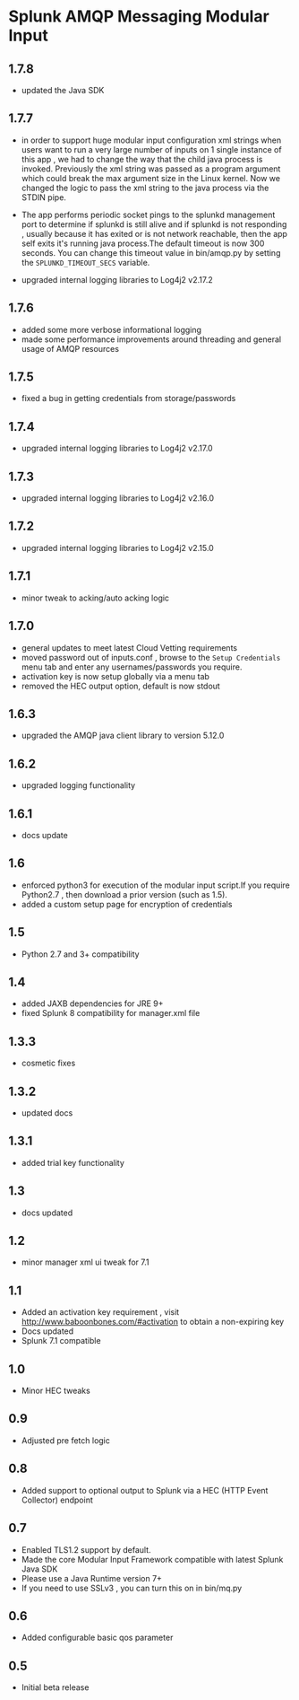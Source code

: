 # Splunk AMQP Messaging Modular Input

1.7.8
-----
* updated the Java SDK

1.7.7
-----
* in order to support huge modular input configuration xml strings when users want to run a very large number of inputs on 1 single instance of this app , we had to change the way that the child java process is invoked. Previously the xml string was passed as a program argument which could break the max argument size in the Linux kernel. Now we changed the logic to pass the xml string to the java process via the STDIN pipe.

* The app performs periodic socket pings to the splunkd management port to determine if splunkd is still alive and if splunkd is not responding , usually because it has exited or is not network reachable, then the app self exits it's running java process.The default timeout is now 300 seconds. You can change this timeout value in bin/amqp.py by setting the `SPLUNKD_TIMEOUT_SECS` variable. 

* upgraded internal logging libraries to Log4j2 v2.17.2

1.7.6
-----
* added some more verbose informational logging
* made some performance improvements around threading and general usage of AMQP resources

1.7.5
-----
* fixed a bug in getting credentials from storage/passwords

1.7.4
-----
* upgraded internal logging libraries to Log4j2 v2.17.0

1.7.3
-----
* upgraded internal logging libraries to Log4j2 v2.16.0

1.7.2
-----
* upgraded internal logging libraries to Log4j2 v2.15.0

1.7.1
-----
* minor tweak to acking/auto acking logic

1.7.0
-----
* general updates to meet latest Cloud Vetting requirements
* moved password out of inputs.conf , browse to the `Setup Credentials` menu tab and enter any usernames/passwords you require.
* activation key is now setup globally via a menu tab
* removed the HEC output option, default is now stdout

1.6.3
-----
* upgraded the AMQP java client library to version 5.12.0

1.6.2
-----
* upgraded logging functionality

1.6.1
-----
* docs update

1.6
-----
* enforced python3 for execution of the modular input script.If you require Python2.7 , then download a prior version (such as 1.5).
* added a custom setup page for encryption of credentials

1.5
----
* Python 2.7 and 3+ compatibility

1.4
----
* added JAXB dependencies for JRE 9+
* fixed Splunk 8 compatibility for manager.xml file

1.3.3
-----
* cosmetic fixes

1.3.2
-----
* updated docs

1.3.1
-----
* added trial key functionality

1.3
-----
* docs updated

1.2
-----
* minor manager xml ui tweak for 7.1

1.1
-----
* Added an activation key requirement , visit http://www.baboonbones.com/#activation  to obtain a non-expiring key
* Docs updated
* Splunk 7.1 compatible

1.0
---
* Minor HEC tweaks

0.9
---

* Adjusted pre fetch logic

0.8
---
* Added support to optional output to Splunk via a HEC (HTTP Event Collector) endpoint

0.7
---
* Enabled TLS1.2 support by default.
* Made the  core Modular Input Framework compatible with latest Splunk Java SDK
* Please use a Java Runtime version 7+
* If you need to use SSLv3 , you can turn this on in bin/mq.py  


0.6
----
* Added configurable basic qos parameter

0.5
-----
* Initial beta release


